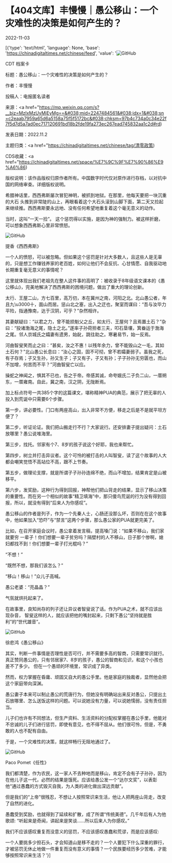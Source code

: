 # 【404文库】丰慢慢｜愚公移山：一个灾难性的决策是如何产生的？

2022-11-03

[{'type': 'text/html', 'language': None, 'base': 'https://chinadigitaltimes.net/chinese/feed', 'value': '![GitHub](https://chinadigitaltimes.net/chinese/files/2022/11/image-1667471406838-768x360.png)

CDT 档案卡

标题：愚公移山：一个灾难性的决策是如何产生的？

作者：丰慢慢

投稿人：电报匿名读者

来源：<a href="https://mp.weixin.qq.com/s?__biz=MzIxMzUyMjEyMg==&#038;mid=2247484561&#038;idx=1&#038;sn=c2eaab7959a65d6a5158a75f5f5172bc&#038;chksm=97b4c734a0c34e22f7f5d7d5a7ad0ec717120691bd18b2fde19fa273ec267ead745832aa1c2d#rd)

发表日期：2022.11.2

主题归类：<a href="https://chinadigitaltimes.net/chinese/tag/清零政策)

CDS收藏：<a href="https://chinadigitaltimes.net/space/%E7%9C%9F%E7%90%86%E9%A6%86)

版权说明：该作品版权归原作者所有。中国数字时代仅对原作进行存档，以对抗中国的网络审查。详细版权说明。





希腊神话里，⻄⻄弗斯屡次冒犯神明，被抓到地狱。在那里，他每天要把一块沉重的大石 头推到非常陡的山上，再眼看着这个大石头滚到山脚下面，第二天又捡起来继续推。⻄⻄弗斯要永远地、没有任何希望地重复着这个毫无意义的动作。

当时，这叫“一天一捡”。 这个惩罚得以实施，是因为神的强制力。被这样折磨，可以想象⻄⻄弗斯心里非常愤怒。

![GitHub](https://chinadigitaltimes.net/chinese/files/2022/11/image-1667471079078.png)

提香《⻄⻄弗斯》

一个人的愤怒，可以被忽略。但如果这个惩罚是针对大多数人，且这些人是无辜的，只是想工作赚钱养家的老百姓，如何让他们不会反抗、心甘情愿、自我驱动地⻓期重复毫无意义的事情呢？

这里就体现出我们老祖先在整人这件事的高明了：被收录于8年级语文课本的《愚公移山》，完美地解决了⻄⻄弗斯的困境问题，做出了重大的理论创新。



太行、王屋二山，方七百里，高万仞，本在冀州之南，河阳之北。北山愚公者，年且九\u3000十，面山而居。惩山北之塞，出入之迂也，聚室而谋曰：“吾与汝毕力平险，指通豫南，达于汉阴，可乎？”杂然相许。

其妻献疑曰：“以君之力，曾不能损魁父之丘，如太行、王屋何？且焉置土石？”杂曰：“投诸渤海之尾，隐土之北。”遂率子孙荷担者三夫，叩石垦壤，箕畚运于渤海之尾。邻人京城氏之孀妻有遗男，始龀，跳往助之。寒暑易节，始一反焉。

河曲智叟笑而止之曰：“甚矣，汝之不惠！以残年余力，曾不能毁山之一毛，其如土石何？”北山愚公⻓息曰：“汝心之固，固不可彻，曾不若孀妻弱子。虽我之死，有子存焉；子又生孙，孙又生子；子又有子，子又有孙；子子孙孙无穷匮也，而山不加增，何苦而不平？”河曲智叟亡以应。

操蛇之神闻之，惧其不已也，告之于帝。帝感其诚，命夸娥氏二子负二山，一厝朔东，一厝雍南。自此，冀之南，汉之阴，无陇断焉。



加上标点符号一共385个字的这篇课文，堪称精神PUA的典范，展示了把无辜的人投入到荒诞中只需要6个步骤。

第一步，讲必要性。⻔口有两座高山，出入非常不方便，移走之后是不是就平坦方便了？

第二步，听证论证。我们把山搬走行不行？大家说行。还安排妻子提出疑问：土石放哪里？愚公说堆海里。

第三步，找托。邻家有个7、8岁的孩子说这个好耶，我也来帮忙。

第四步，树立并打击异议者。这个可怜的被打击的人叫智叟，读了这个故事的人大都会嘲笑觉悟不高站位不高，跟不上节奏。

第五步，做理论支撑，就是所谓子子孙孙连绵不绝，而山不增加，结果肯定是山被移平。

第六步，发奖励，这种行为得到回报，神帮他们把山背走的结果，显示了移山决策的重要性。而在另一个相似的故事“精卫填海”中，那只傻⻦荒诞的行为没有得到回报，所以，就没有得到“后来人为你感叹”。

愚公移山的作者是列子，作为一个先秦人士，心肠还没那么坏，否则在在这个故事中，他如果加入“恐吓”与“禁言”这两个步骤，那么愚公家的PUA就更完美了。

比如，在召开家庭会议时，愚公拿着发言稿，提高嗓⻔说：“如果不移山，我们家就要穷 一辈子！你们想要一辈子贫穷吗？隔壁村的人不移山，日子那个惨啊，媳妇都找不到！你们想要一辈子打光棍吗？”

“不想！”

“既然不想，那我们该怎么？”

“移山！移山！”众儿子高喊。

愚公老婆：“亮晶晶？”

气氛就烘托起来了。

在故事里，良知尚存的列子还让异议者智叟说了话。作为PUA之术，就不应该出现杂音， 智叟这样的人，就应该把他的嘴封起来，只剩下愚公“坚持就是胜利”的“世代雄音”。

![GitHub](https://chinadigitaltimes.net/chinese/files/2022/11/image-1667471406838.png)

徐悲鸿《愚公移山》

其实，判断一件事情是否理性是否可行，并不需要多高的智商，只需要常识就行。真正赞同愚公的，只有邻居家7、8岁的孩子，愚公的智商和⻅识，和这个小孩也差不了多少。 但在一个愚顽的环境里，常识成了异类。

然而，权力掌握在昏庸、顽固又自大的愚公手里。他是家庭的独裁者，显然他会把这个家庭带向深渊。

愚公妻子本来可以制止愚公的荒唐行为，但她没有明确站出来反对愚公，只提出土石放哪里、怎么送饭这样的问题。可以说她没有力量，可以说她懦弱，没有责任担当。

儿子们也许有不同想法，但生产资料、生活资料的分配权掌握在愚公手里，他能对不忠诚的儿子们进行惩罚，即使有意⻅，也不得不屈从。他们很可怜，但是，不勇敢的人也不配有自由。

于是，一个灾难性的决策，就这样畅行无阻地通过了。

![GitHub](https://chinadigitaltimes.net/chinese/files/2022/11/image-1667471478738.png)

Paco Pomet《任性》

我们都清楚，作为农⺠，这一家人不去种地而是移山，肯定不会有子子孙孙，因为在他儿子这一代，必然的结果是饿死。应该给愚公发一个“达尔文奖”，以表彰他“通过愚蠢的方式毁灭自我，为人类的进化做出深远贡献”。

但是我们的“上帝”很残忍，不想让人按照常识来生活，他让人把两座山背走，改变了自然的进化。

愚蠢受到奖励，也就得到了延续和扩散，成了所谓“传统美德”。几千年后有人为他歌颂: “听起来是奇闻，讲起来是笑谈&#8230;&#8230;所以后来人为你感叹。”

我们不应该感叹重复而没意义的惩罚，不应该感叹愚蠢和荒谬，而是应该感叹:

一个人要挑多少担石头，才会知道山是移不走的？一个人要犯下什么深重的罪行，才被惩罚无休止地做一件重复而没有意义的事情？一个⺠族要经历多少苦难，才能够按照常识来生活？'}]